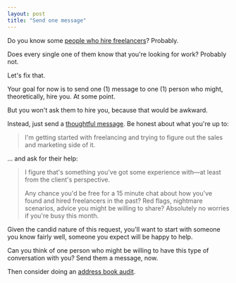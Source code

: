 ```yaml
---
layout: post
title: "Send one message"
---
```


Do you know some [people who hire freelancers](/people-who-hire-freelancers/)? Probably.

Does every single one of them know that you're looking for work? Probably not.

Let's fix that.

Your goal for now is to send one (1) message to one (1) person who might, theoretically, hire you. At some point. 

But you won't ask them to hire you, because that would be awkward.

Instead, just send a [thoughtful message](/thoughtful-messages/). Be honest about what you're up to:

> I'm getting started with freelancing and trying to figure out the sales and marketing side of it.

... and ask for their help:

> I figure that's something you've got some experience with—at least from the client's perspective. 
> 
> Any chance you'd be free for a 15 minute chat about how you've found and hired freelancers in the past? Red flags, nightmare scenarios, advice you might be willing to share? Absolutely no worries if you're busy this month.

Given the candid nature of this request, you'll want to start with someone you know fairly well, someone you expect will be happy to help.

Can you think of one person who might be willing to have this type of conversation with you? Send them a message, now.

Then consider doing an [address book audit](/address-book-audit/).
